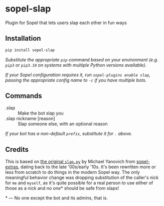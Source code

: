 # sopel-slap

Plugin for Sopel that lets users slap each other in fun ways

## Installation

```sh
pip install sopel-slap
```

_Substitute the appropriate `pip` command based on your environment (e.g.
`pip3` or `pip3.10` on systems with multiple Python versions available)._

_If your Sopel configuration requires it, run `sopel-plugins enable slap`,
passing the appropriate config name to `-c` if you have multiple bots._

## Commands

<dl>
  <dt>.slap</dt>
  <dd>Make the bot slap you</dd>

  <dt>.slap nickname [reason]</dt>
  <dd>Slap someone else, with an optional reason</dd>
</dl>

_If your bot has a non-default `prefix`, substitute it for `.` above._

## Credits

This is based on [the original `slap.py`][original-slap.py] by Michael Yanovich
from [sopel-extras][], dating back to the late '00s/early '10s. It's been
rewritten more or less from scratch to do things in the modern Sopel way. The
only meaningful behavior change was dropping substitution of the caller's nick
for `me` and `myself`, as it's quite possible for a real person to use either of
those as a nick and _no one_\* should be safe from slaps!

\* — No one except the bot and its admins, that is.

[original-slap.py]: https://github.com/sopel-irc/sopel-extras/blob/81ee756223474cacdac6f5847772d6085d006a50/slap.py
[sopel-extras]: https://github.com/sopel-irc/sopel-extras
